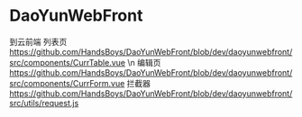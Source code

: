 # DaoYunWebFront
到云前端
列表页  https://github.com/HandsBoys/DaoYunWebFront/blob/dev/daoyunwebfront/src/components/CurrTable.vue    \n
编辑页   https://github.com/HandsBoys/DaoYunWebFront/blob/dev/daoyunwebfront/src/components/CurrForm.vue
拦截器  https://github.com/HandsBoys/DaoYunWebFront/blob/dev/daoyunwebfront/src/utils/request.js
